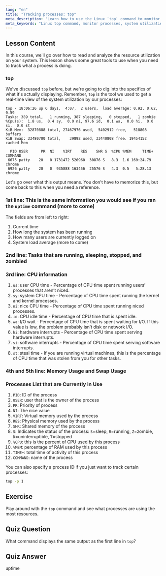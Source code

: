 ```yaml
---
lang: "en"
title: "Tracking processes: top"
meta_description: "Learn how to use the Linux `top` command to monitor system resources and track processes. Understand CPU, memory, and process details for performance analysis."
meta_keywords: "Linux top command, monitor processes, system utilization, Linux performance, beginner, tutorial, guide"
---
```


## Lesson Content

In this course, we'll go over how to read and analyze the resource utilization on your system. This lesson shows some great tools to use when you need to track what a process is doing.

### top

We've discussed `top` before, but we're going to dig into the specifics of what it's actually displaying. Remember, `top` is the tool we used to get a real-time view of the system utilization by our processes:

```plaintext
top - 18:06:26 up 6 days,  4:07,  2 users,  load average: 0.92, 0.62, 0.59
Tasks: 389 total,   1 running, 387 sleeping,   0 stopped,   1 zombie
%Cpu(s):  1.8 us,  0.4 sy,  0.0 ni, 97.6 id,  0.1 wa,  0.0 hi,  0.0 si,  0.0 st
KiB Mem:  32870888 total, 27467976 used,  5402912 free,   518808 buffers
KiB Swap: 33480700 total,    39892 used, 33440808 free. 19454152 cached Mem

  PID USER      PR  NI    VIRT    RES    SHR S  %CPU %MEM     TIME+ COMMAND
 6675 patty    20   0 1731472 520960  30876 S   8.3  1.6 160:24.79 chrome
 6926 patty    20   0  935888 163456  25576 S   4.3  0.5   5:28.13 chrome
```

Let's go over what this output means. You don't have to memorize this, but come back to this when you need a reference.

### 1st line: This is the same information you would see if you ran the `uptime` command (more to come)

The fields are from left to right:

1. Current time
2. How long the system has been running
3. How many users are currently logged on
4. System load average (more to come)

### 2nd line: Tasks that are running, sleeping, stopped, and zombied

### 3rd line: CPU information

1. `us`: user CPU time - Percentage of CPU time spent running users’ processes that aren’t niced.
2. `sy`: system CPU time - Percentage of CPU time spent running the kernel and kernel processes.
3. `ni`: nice CPU time - Percentage of CPU time spent running niced processes.
4. `id`: CPU idle time - Percentage of CPU time that is spent idle.
5. `wa`: I/O wait - Percentage of CPU time that is spent waiting for I/O. If this value is low, the problem probably isn’t disk or network I/O.
6. `hi`: hardware interrupts - Percentage of CPU time spent serving hardware interrupts.
7. `si`: software interrupts - Percentage of CPU time spent serving software interrupts.
8. `st`: steal time - If you are running virtual machines, this is the percentage of CPU time that was stolen from you for other tasks.

### 4th and 5th line: Memory Usage and Swap Usage

### Processes List that are Currently in Use

1. `PID`: ID of the process
2. `USER`: user that is the owner of the process
3. `PR`: Priority of process
4. `NI`: The nice value
5. `VIRT`: Virtual memory used by the process
6. `RES`: Physical memory used by the process
7. `SHR`: Shared memory of the process
8. `S`: Indicates the status of the process: `S`=sleep, `R`=running, `Z`=zombie, `D`=uninterruptible, `T`=stopped
9. `%CPU`: this is the percent of CPU used by this process
10. `%MEM`: percentage of RAM used by this process
11. `TIME+`: total time of activity of this process
12. `COMMAND`: name of the process

You can also specify a process ID if you just want to track certain processes:

```bash
top -p 1
```

## Exercise

Play around with the `top` command and see what processes are using the most resources.

## Quiz Question

What command displays the same output as the first line in `top`?

## Quiz Answer

uptime
